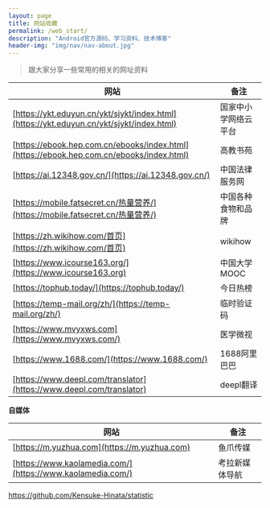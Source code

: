```yaml
---
layout: page
title: 网站收藏
permalink: /web_start/
description: "Android官方源码、学习资料、技术博客"
header-img: "img/nav/nav-about.jpg"
---
```


> 跟大家分享一些常用的相关的网址资料

|网站|备注|
|---|---|
|[https://ykt.eduyun.cn/ykt/sjykt/index.html](https://ykt.eduyun.cn/ykt/sjykt/index.html)|国家中小学网络云平台|
|[https://ebook.hep.com.cn/ebooks/index.html](https://ebook.hep.com.cn/ebooks/index.html)|高教书苑|
|[https://ai.12348.gov.cn/](https://ai.12348.gov.cn/)|中国法律服务网|
|[https://mobile.fatsecret.cn/热量营养/](https://mobile.fatsecret.cn/热量营养/)|中国各种食物和品牌|
|[https://zh.wikihow.com/首页](https://zh.wikihow.com/首页)|wikihow|
|[https://www.icourse163.org/](https://www.icourse163.org)|中国大学MOOC|
|[https://tophub.today/](https://tophub.today/)|今日热榜|
|[https://temp-mail.org/zh/](https://temp-mail.org/zh/)|临时验证码|
|[https://www.mvyxws.com](https://www.mvyxws.com/)|医学微视|
|[https://www.1688.com/](https://www.1688.com/)|1688阿里巴巴|
|[https://www.deepl.com/translator](https://www.deepl.com/translator)|deepl翻译|



**自媒体**

|网站|备注|
|---|---|
|[https://m.yuzhua.com](https://m.yuzhua.com)|鱼爪传媒|
|[https://www.kaolamedia.com/](https://www.kaolamedia.com/)|考拉新媒体导航|

https://github.com/Kensuke-Hinata/statistic
